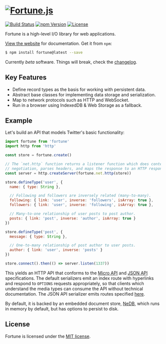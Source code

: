 # [![Fortune.js](https://fortunejs.github.io/fortune/assets/fortune_logo.svg)](http://fortunejs.com)

[![Build Status](https://img.shields.io/travis/fortunejs/fortune/master.svg?style=flat-square)](https://travis-ci.org/fortunejs/fortune)
[![npm Version](https://img.shields.io/npm/v/fortune.svg?style=flat-square)](https://www.npmjs.com/package/fortune)
[![License](https://img.shields.io/npm/l/fortune.svg?style=flat-square)](https://raw.githubusercontent.com/fortunejs/fortune/master/LICENSE)

Fortune is a high-level I/O library for web applications.

[View the website](http://fortunejs.com) for documentation. Get it from `npm`:

```sh
$ npm install fortune@latest --save
```

Currently *beta* software. Things will break, check the [changelog](http://fortunejs.com/changelog/).


## Key Features

- Define record types as the basis for working with persistent data.
- Abstract base classes for implementing data storage and serialization.
- Map to network protocols such as HTTP and WebSocket.
- Run in a browser using IndexedDB & Web Storage as a fallback.


## Example

Let's build an API that models Twitter's basic functionality:

```js
import fortune from 'fortune'
import http from 'http'

const store = fortune.create()

// The `net.http` function returns a listener function which does content
// negotiation, parses headers, and maps the response to an HTTP response.
const server = http.createServer(fortune.net.http(store))

store.defineType('user', {
  name: { type: String },

  // Following and followers are inversely related (many-to-many).
  following: { link: 'user', inverse: 'followers', isArray: true },
  followers: { link: 'user', inverse: 'following', isArray: true },

  // Many-to-one relationship of user posts to post author.
  posts: { link: 'post', inverse: 'author', isArray: true }
})

store.defineType('post', {
  message: { type: String },

  // One-to-many relationship of post author to user posts.
  author: { link: 'user', inverse: 'posts' }
})

store.connect().then(() => server.listen(1337))
```

This yields an HTTP API that conforms to the [Micro API](http://micro-api.org) and [JSON API](http://jsonapi.org) specifications. The default serializers emit an index route with hyperlinks and respond to `OPTIONS` requests appropriately, so that clients which understand the media types can consume the API without technical documentation. The JSON API serializer emits routes specified [here](http://jsonapi.org/recommendations/).

By default, it is backed by an embedded document store, [NeDB](https://github.com/louischatriot/nedb), which runs in memory by default, but has options to persist to disk.


## License

Fortune is licensed under the [MIT license](https://raw.githubusercontent.com/fortunejs/fortune/master/LICENSE).
